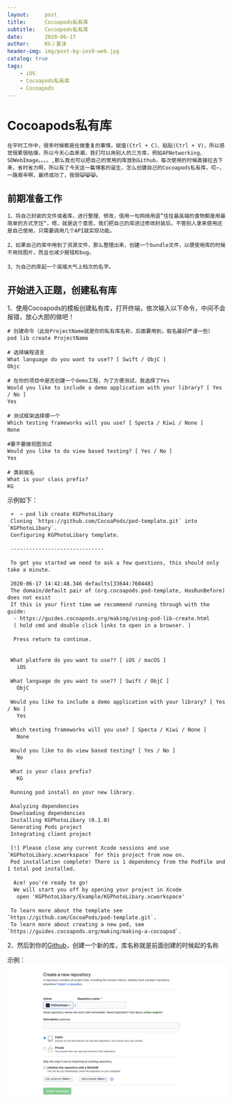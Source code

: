```yaml
---
layout:     post
title:      Cocoapods私有库
subtitle:   Cocoapods私有库
date:       2020-06-17
author:     KG丿夏沫
header-img: img/post-bg-ios9-web.jpg
catalog: true
tags:
    - iOS
    - Cocoapods私有库
    - Cocoapods
---
```


# Cocoapods私有库

    在平时工作中，很多时候都是在做重复的事情，赋值(Ctrl + C)、粘贴(Ctrl + V)，所以感觉很累很枯燥，所以今天心血来潮，我们可以用别人的三方库，例如AFNetworking、SDWebImage。。。。,那么我也可以把自己的常用的库放到Github，每次使用的时候直接拉去下来，省时省力啊，所以有了今天这一篇博客的诞生，怎么创建自己的Cocoapods私有库，哎~，一路艰辛啊，最终成功了，我很😺😸😸。

## 前期准备工作

    1、将自己封装的文件或者库，进行整理、修改，借用一句网络用语”往往最高端的食物都是用最简单的方式烹饪“，嗯，就是这个意思，我们把自己的库进过修改封装后，不管别人拿来使用还是自己使用，只需要调用几个API就实现功能。

    2、如果自己的库中用到了资源文件，那么整理出来，创建一个bundle文件，以便使用库的时候不用找图片，而且也减少报错和bug。

    3、为自己的库起一个高端大气上档次的名字。

## 开始进入正题，创建私有库

1、使用Cocoapods的模板创建私有库，打开终端，依次输入以下命令，中间不会报错，放心大胆的做吧！

    # 创建命令（此处ProjectName就是你的私有库名称，后面要用到，取名最好严谨一些）
    pod lib create ProjectName

    # 选择编程语言
    What language do you want to use?? [ Swift / ObjC ]
    Objc  
 
    # 在你的项目中是否创建一个demo工程，为了方便测试，我选择了Yes
    Would you like to include a demo application with your library? [ Yes / No ]
    Yes  
 
    # 测试框架选择哪一个
    Which testing frameworks will you use? [ Specta / Kiwi / None ]
    None
 
    #要不要做视图测试
    Would you like to do view based testing? [ Yes / No ]
    Yes
 
    # 类前缀名
    What is your class prefix?
    KG


示例如下：

```
 ➜  ~ pod lib create KGPhotoLibary
 Cloning `https://github.com/CocoaPods/pod-template.git` into `KGPhotoLibary`.
 Configuring KGPhotoLibary template.
 
 ------------------------------
 
 To get you started we need to ask a few questions, this should only take a minute.
 
 2020-06-17 14:42:48.346 defaults[33644:760448] 
 The domain/default pair of (org.cocoapods.pod-template, HasRunBefore) does not exist
 If this is your first time we recommend running through with the guide: 
  - https://guides.cocoapods.org/making/using-pod-lib-create.html
  ( hold cmd and double click links to open in a browser. )
 
  Press return to continue.
 
 
 What platform do you want to use?? [ iOS / macOS ]
   iOS
 
 What language do you want to use?? [ Swift / ObjC ]
   ObjC
 
 Would you like to include a demo application with your library? [ Yes / No ]
   Yes
 
 Which testing frameworks will you use? [ Specta / Kiwi / None ]
   None
 
 Would you like to do view based testing? [ Yes / No ]
   No
 
 What is your class prefix?
   KG
 
 Running pod install on your new library.
 
 Analyzing dependencies
 Downloading dependencies
 Installing KGPhotoLibary (0.1.0)
 Generating Pods project
 Integrating client project
 
 [!] Please close any current Xcode sessions and use `KGPhotoLibary.xcworkspace` for this project from now on.
 Pod installation complete! There is 1 dependency from the Podfile and 1 total pod installed.
 
  Ace! you're ready to go!
  We will start you off by opening your project in Xcode
   open 'KGPhotoLibary/Example/KGPhotoLibary.xcworkspace'
 
 To learn more about the template see `https://github.com/CocoaPods/pod-template.git`.
 To learn more about creating a new pod, see `https://guides.cocoapods.org/making/making-a-cocoapod`.
 ```

2、然后到你的<a href="https://github.com/">Github</a>，创建一个新的库，库名称就是前面创建的时候起的名称

示例：<img src="./img/github_pods.png"  alt="Github创建公共库" />
